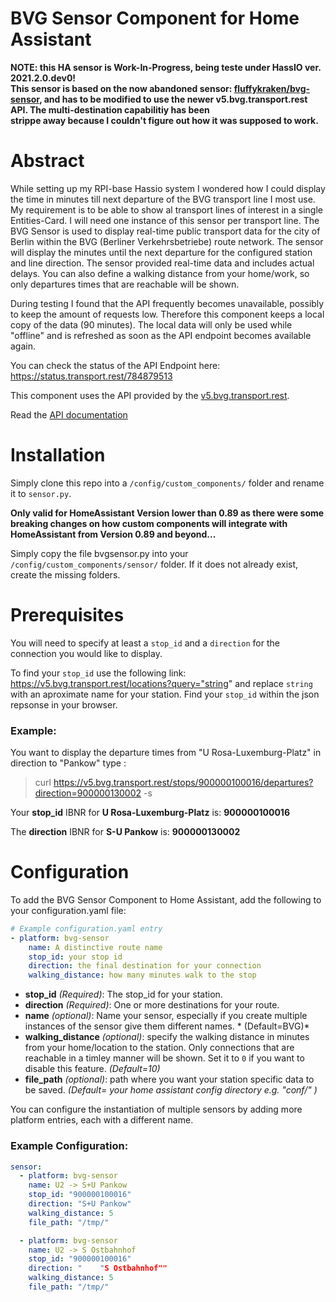# BVG Sensor Component for Home Assistant
**NOTE: this HA sensor is Work-In-Progress, being teste under HassIO ver. 2021.2.0.dev0!<br>
        This sensor is based on the now abandoned sensor: [fluffykraken/bvg-sensor](https://github.com/fluffykraken/bvg-sensor), and has to be modified to use the newer v5.bvg.transport.rest API. The multi-destination capabilitiy has been<br>
        strippe away because I couldn't figure out how it was supposed to work.**

# Abstract
While setting up my RPI-base Hassio system I wondered how I could display the time in minutes till next departure of the BVG transport line I most use.
My requirement is to be able to show al transport lines of interest in a single Entities-Card. I will need one instance of this sensor per transport line.
The BVG Sensor is used to display real-time public transport data for the city of Berlin within the BVG (Berliner Verkehrsbetriebe) route network.
The sensor will display the minutes until the next departure for the configured station and line direction. The sensor provided real-time data and includes actual delays. You can also define a walking distance from your home/work, so only departures times that are reachable will be shown.

During testing I found that the API frequently becomes unavailable, possibly to keep the amount of requests low. Therefore this component keeps a local copy of the data (90 minutes). The local data will only be used while "offline" and is refreshed as soon as the API endpoint becomes available again.

You can check the status of the API Endpoint here: https://status.transport.rest/784879513

This component uses the API provided by the [v5.bvg.transport.rest](https://v5.bvg.transport.rest).

Read the [API documentation](https://v5.bvg.transport.rest/api.html)


# Installation

Simply clone this repo into a ``/config/custom_components/`` folder and rename it to ``sensor.py``.

**Only valid for HomeAssistant Version lower than 0.89 as there were some breaking changes on how custom components will integrate with HomeAssistant from Version 0.89 and beyond...**

Simply copy the file bvgsensor.py into your ``/config/custom_components/sensor/`` folder. If it does not already exist, create the missing folders.

# Prerequisites

You will need to specify at least a ``stop_id`` and a ``direction`` for the connection you would like to display.

To find your ``stop_id`` use the following link: https://v5.bvg.transport.rest/locations?query="string" and replace ``string`` with an aproximate name for your station.
Find your `stop_id` within the json repsonse in your browser.

### Example:
You want to display the departure times from "U Rosa-Luxemburg-Platz" in direction to "Pankow" type :

> curl https://v5.bvg.transport.rest/stops/900000100016/departures?direction=900000130002 -s

Your **stop_id** IBNR for **U Rosa-Luxemburg-Platz** is: **900000100016**

The **direction** IBNR for **S-U Pankow** is: **900000130002**

# Configuration

To add the BVG Sensor Component to Home Assistant, add the following to your configuration.yaml file:

```yaml
# Example configuration.yaml entry
- platform: bvg-sensor
    name: A distinctive route name
    stop_id: your stop id
    direction: the final destination for your connection
    walking_distance: how many minutes walk to the stop
```

- **stop_id** *(Required)*: The stop_id for your station.
- **direction** *(Required)*: One or more destinations for your route.
- **name** *(optional)*: Name your sensor, especially if you create multiple instances of the sensor give them different names. * (Default=BVG)*
- **walking_distance** *(optional)*: specify the walking distance in minutes from your home/location to the station. Only connections that are reachable in a timley manner will be shown. Set it to ``0`` if you want to disable this feature. *(Default=10)*
- **file_path** *(optional)*: path where you want your station specific data to be saved. *(Default= your home assistant config directory e.g. "conf/" )*

You can configure the instantiation of multiple sensors by adding more platform entries, each with a different name.

### Example Configuration:
```yaml
sensor:
  - platform: bvg-sensor
    name: U2 -> S+U Pankow
    stop_id: "900000100016"
    direction: "S+U Pankow"
    walking_distance: 5
    file_path: "/tmp/"

  - platform: bvg-sensor
    name: U2 -> S Ostbahnhof
    stop_id: "900000100016"
    direction: "	"S Ostbahnhof""
    walking_distance: 5
    file_path: "/tmp/"
```